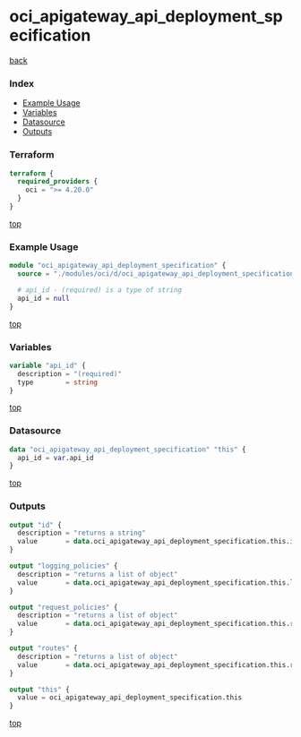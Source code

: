 # oci_apigateway_api_deployment_specification

[back](../oci.md)

### Index

- [Example Usage](#example-usage)
- [Variables](#variables)
- [Datasource](#datasource)
- [Outputs](#outputs)

### Terraform

```terraform
terraform {
  required_providers {
    oci = ">= 4.20.0"
  }
}
```

[top](#index)

### Example Usage

```terraform
module "oci_apigateway_api_deployment_specification" {
  source = "./modules/oci/d/oci_apigateway_api_deployment_specification"

  # api_id - (required) is a type of string
  api_id = null
}
```

[top](#index)

### Variables

```terraform
variable "api_id" {
  description = "(required)"
  type        = string
}
```

[top](#index)

### Datasource

```terraform
data "oci_apigateway_api_deployment_specification" "this" {
  api_id = var.api_id
}
```

[top](#index)

### Outputs

```terraform
output "id" {
  description = "returns a string"
  value       = data.oci_apigateway_api_deployment_specification.this.id
}

output "logging_policies" {
  description = "returns a list of object"
  value       = data.oci_apigateway_api_deployment_specification.this.logging_policies
}

output "request_policies" {
  description = "returns a list of object"
  value       = data.oci_apigateway_api_deployment_specification.this.request_policies
}

output "routes" {
  description = "returns a list of object"
  value       = data.oci_apigateway_api_deployment_specification.this.routes
}

output "this" {
  value = oci_apigateway_api_deployment_specification.this
}
```

[top](#index)